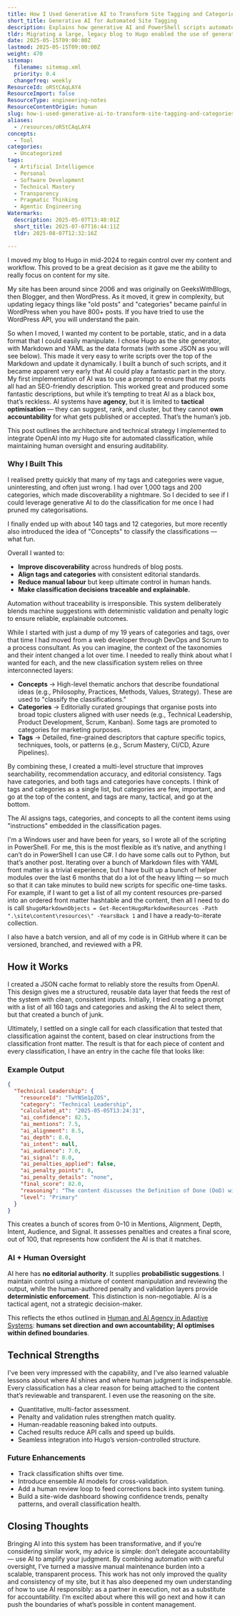 ```yaml
---
title: How I Used Generative AI to Transform Site Tagging and Categories
short_title: Generative AI for Automated Site Tagging
description: Explains how generative AI and PowerShell scripts automate and improve blog post tagging and categorisation in Hugo, with human oversight and transparent audit trails.
tldr: Migrating a large, legacy blog to Hugo enabled the use of generative AI for automated tagging and categorisation, significantly improving content discoverability and editorial consistency while reducing manual effort. The system combines AI-driven suggestions with human oversight, using multi-factor scoring, penalty logic, and transparent reasoning to ensure quality and accountability. Development managers considering similar automation should maintain human control over final decisions and leverage AI to streamline, not replace, editorial processes.
date: 2025-05-15T09:00:00Z
lastmod: 2025-05-15T09:00:00Z
weight: 470
sitemap:
  filename: sitemap.xml
  priority: 0.4
  changefreq: weekly
ResourceId: oRStCAqLAY4
ResourceImport: false
ResourceType: engineering-notes
ResourceContentOrigin: human
slug: how-i-used-generative-ai-to-transform-site-tagging-and-categories
aliases:
  - /resources/oRStCAqLAY4
concepts:
  - Tool
categories:
  - Uncategorized
tags:
  - Artificial Intelligence
  - Personal
  - Software Development
  - Technical Mastery
  - Transparency
  - Pragmatic Thinking
  - Agentic Engineering
Watermarks:
  description: 2025-05-07T13:48:01Z
  short_title: 2025-07-07T16:44:11Z
  tldr: 2025-08-07T12:32:16Z

---
```

I moved my blog to Hugo in mid-2024 to regain control over my content and workflow. This proved to be a great decision as it gave me the ability to really focus on content for my site.

My site has been around since 2006 and was originally on GeeksWithBlogs, then Blogger, and then WordPress. As it moved, it grew in complexity, but updating legacy things like "old posts" and "categories" became painful in WordPress when you have 800+ posts. If you have tried to use the WordPress API, you will understand the pain.

So when I moved, I wanted my content to be portable, static, and in a data format that I could easily manipulate. I chose Hugo as the site generator, with Markdown and YAML as the data formats (with some JSON as you will see below). This made it very easy to write scripts over the top of the Markdown and update it dynamically. I built a bunch of such scripts, and it became apparent very early that AI could play a fantastic part in the story. My first implementation of AI was to use a prompt to ensure that my posts all had an SEO-friendly description. This worked great and produced some fantastic descriptions, but while it’s tempting to treat AI as a black box, that’s reckless. AI systems have **agency**, but it is limited to **tactical optimisation** — they can suggest, rank, and cluster, but they cannot **own accountability** for what gets published or accepted. That’s the human’s job.

This post outlines the architecture and technical strategy I implemented to integrate OpenAI into my Hugo site for automated classification, while maintaining human oversight and ensuring auditability.

### Why I Built This

I realised pretty quickly that many of my tags and categories were vague, uninteresting, and often just wrong. I had over 1,000 tags and 200 categories, which made discoverability a nightmare. So I decided to see if I could leverage generative AI to do the classification for me once I had pruned my categorisations.

I finally ended up with about 140 tags and 12 categories, but more recently also introduced the idea of "Concepts" to classify the classifications — what fun.

Overall I wanted to:

- **Improve discoverability** across hundreds of blog posts.
- **Align tags and categories** with consistent editorial standards.
- **Reduce manual labour** but keep ultimate control in human hands.
- **Make classification decisions traceable and explainable.**

Automation without traceability is irresponsible. This system deliberately blends machine suggestions with deterministic validation and penalty logic to ensure reliable, explainable outcomes.

While I started with just a dump of my 19 years of categories and tags, over that time I had moved from a web developer through DevOps and Scrum to a process consultant. As you can imagine, the context of the taxonomies and their intent changed a lot over time. I needed to really think about what I wanted for each, and the new classification system relies on three interconnected layers:

- **Concepts** → High-level thematic anchors that describe foundational ideas (e.g., Philosophy, Practices, Methods, Values, Strategy). These are used to "classify the classifications."
- **Categories** → Editorially curated groupings that organise posts into broad topic clusters aligned with user needs (e.g., Technical Leadership, Product Development, Scrum, Kanban). Some tags are promoted to categories for marketing purposes.
- **Tags** → Detailed, fine-grained descriptors that capture specific topics, techniques, tools, or patterns (e.g., Scrum Mastery, CI/CD, Azure Pipelines).

By combining these, I created a multi-level structure that improves searchability, recommendation accuracy, and editorial consistency. Tags have categories, and both tags and categories have concepts. I think of tags and categories as a single list, but categories are few, important, and go at the top of the content, and tags are many, tactical, and go at the bottom.

The AI assigns tags, categories, and concepts to all the content items using "instructions" embedded in the classification pages.

I'm a Windows user and have been for years, so I wrote all of the scripting in PowerShell. For me, this is the most flexible as it’s native, and anything I can’t do in PowerShell I can use C#. I do have some calls out to Python, but that’s another post. Iterating over a bunch of Markdown files with YAML front matter is a trivial experience, but I have built up a bunch of helper modules over the last 6 months that do a lot of the heavy lifting — so much so that it can take minutes to build new scripts for specific one-time tasks. For example, if I want to get a list of all my content resources pre-parsed into an ordered front matter hashtable and the content, then all I need to do is call `$hugoMarkdownObjects = Get-RecentHugoMarkdownResources -Path ".\site\content\resources\" -YearsBack 1` and I have a ready-to-iterate collection.

I also have a batch version, and all of my code is in GitHub where it can be versioned, branched, and reviewed with a PR.

## How it Works

I created a JSON cache format to reliably store the results from OpenAI. This design gives me a structured, reusable data layer that feeds the rest of the system with clean, consistent inputs. Initially, I tried creating a prompt with a list of all 160 tags and categories and asking the AI to select them, but that created a bunch of junk.

Ultimately, I settled on a single call for each classification that tested that classification against the content, based on clear instructions from the classification front matter. The result is that for each piece of content and every classification, I have an entry in the cache file that looks like:

### Example Output

```json
{
  "Technical Leadership": {
    "resourceId": "TwYNSm1pZOS",
    "category": "Technical Leadership",
    "calculated_at": "2025-05-05T13:24:31",
    "ai_confidence": 82.5,
    "ai_mentions": 7.5,
    "ai_alignment": 8.5,
    "ai_depth": 8.0,
    "ai_intent": null,
    "ai_audience": 7.0,
    "ai_signal": 8.0,
    "ai_penalties_applied": false,
    "ai_penalty_points": 0,
    "ai_penalty_details": "none",
    "final_score": 82.0,
    "reasoning": "The content discusses the Definition of Done (DoD) within the context of Scrum, which is a key aspect of agile methodologies. It directly addresses the importance of quality and transparency in software development, aligning well with the principles of technical leadership. The explicit mention of the DoD and its role in ensuring quality reflects a strong understanding of servant leadership and accountability within teams. The content thoroughly explores the implications of having a DoD, including its impact on team dynamics, accountability, and continuous improvement, which are all relevant to technical leadership. The intent is clearly to inform and guide teams on best practices, making it suitable for the target audience of technical leaders and practitioners. The signal-to-noise ratio is high, with minimal off-topic content, focusing instead on actionable insights and strategies for implementing a robust DoD. Overall, the content fits well within the category of Technical Leadership, meriting a high confidence score.",
    "level": "Primary"
  }
}
```

This creates a bunch of scores from 0–10 in Mentions, Alignment, Depth, Intent, Audience, and Signal. It assesses penalties and creates a final score, out of 100, that represents how confident the AI is that it matches.

### AI + Human Oversight

AI here has **no editorial authority**. It supplies **probabilistic suggestions**. I maintain control using a mixture of content manipulation and reviewing the output, while the human-authored penalty and validation layers provide **deterministic enforcement**. This distinction is non-negotiable. AI is a tactical agent, not a strategic decision-maker.

This reflects the ethos outlined in [Human and AI Agency in Adaptive Systems](https://preview.nkdagility.com/resources/ffJaR9AaTl7): **humans set direction and own accountability; AI optimises within defined boundaries**.

## Technical Strengths

I've been very impressed with the capability, and I’ve also learned valuable lessons about where AI shines and where human judgment is indispensable. Every classification has a clear reason for being attached to the content that’s reviewable and transparent. I even use the reasoning on the site.

- Quantitative, multi-factor assessment.
- Penalty and validation rules strengthen match quality.
- Human-readable reasoning baked into outputs.
- Cached results reduce API calls and speed up builds.
- Seamless integration into Hugo’s version-controlled structure.

### Future Enhancements

- Track classification shifts over time.
- Introduce ensemble AI models for cross-validation.
- Add a human review loop to feed corrections back into system tuning.
- Build a site-wide dashboard showing confidence trends, penalty patterns, and overall classification health.

## Closing Thoughts

Bringing AI into this system has been transformative, and if you’re considering similar work, my advice is simple: don’t delegate accountability — use AI to amplify your judgment. By combining automation with careful oversight, I’ve turned a massive manual maintenance burden into a scalable, transparent process. This work has not only improved the quality and consistency of my site, but it has also deepened my own understanding of how to use AI responsibly: as a partner in execution, not as a substitute for accountability. I’m excited about where this will go next and how it can push the boundaries of what’s possible in content management.
